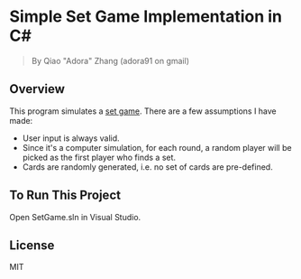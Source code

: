 # Simple Set Game Implementation in C# #
> By Qiao "Adora" Zhang (adora91 on gmail)

Overview
----
This program simulates a [set game].
There are a few assumptions I have made:
  - User input is always valid.
  - Since it's a computer simulation, for each round, a random player will be picked as the first player who finds a set.
  - Cards are randomly generated, i.e. no set of cards are pre-defined.

To Run This Project
----
Open SetGame.sln in Visual Studio.

License
----
MIT


[set game]: <https://en.wikipedia.org/wiki/Set_(game)>
